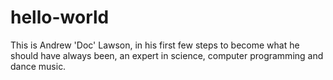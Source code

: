 # hello-world

This is Andrew 'Doc' Lawson, in his first few steps to become what he should have always been,
an expert in science, computer programming and dance music.
